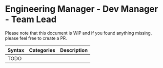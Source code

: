# Engineering Manager - Dev Manager - Team Lead

Please note that this document is WIP and if you found anything missing, please feel free to create a PR.


| Syntax                         | Categories | Description |
| ------------------------------ | ---------- | ----------- |
| TODO                  |            |             |